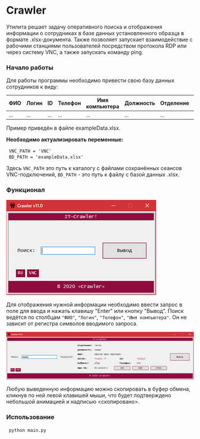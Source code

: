 # Crawler
Утилита решает задачу оперативного поиска и отображения информации о сотрудниках в базе данных установленного образца в формате .xlsx-документа. 
Также позволяет запускает взаимодействие с рабочими станциями пользователей посредством протокола RDP или через систему VNC, а также запускать команду ping.

### Начало работы
Для работы программы необходимо привести свою базу данных сотрудников к виду:

ФИО | Логин |  ID  | Телефон | Имя компьютера | Должность | Отделение | Кабинет
----|-------|------|---------|----------------|-----------|-----------|--------
... |...    |...   |...      |...             |...        |...        |...

Пример приведён в файле exampleData.xlsx.

**Необходимо актуализировать переменные:**

     VNC_PATH = 'VNC'
     BD_PATH = 'exampleData.xlsx'
     
Здесь `VNC_PATH` это путь к каталогу с файлами сохранённых сеансов VNC-подключений, `BD_PATH` - это путь к файлу с базой данных .xlsx.

### Функционал
![Стартовое окно программы](https://raw.githubusercontent.com/Behty/Crawler/master/Crawler_start.png)

Для отображения нужной информации необходимо ввести запрос в поле для ввода и нажать клавишу "Enter" или кнопку "Вывод".
Поиск ведётся по столбцам `"ФИО"`, `"Логин"`, `"Телефон"`, `"Имя компьютера"`. Он не зависит от регистра символов вводимого запроса.

![Рабочее окно программы](https://raw.githubusercontent.com/Behty/Crawler/master/Crawler_full.png)

Любую выведенную информацию можно скопировать в буфер обмена, кликнув по ней левой клавишей мыши, что будет подтверждено небольшой анимацией и надписью <скопировано>.

### Использование
     python main.py
